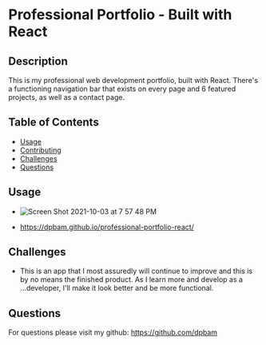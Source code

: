 # Professional Portfolio - Built with React

## Description

This is my professional web development portfolio, built with React. There's a functioning navigation bar that exists on every page and 6 featured projects, as well as a contact page.

## Table of Contents

- [Usage](#usage)
- [Contributing](#contributing)
- [Challenges](#challenges)
- [Questions](#questions)

## Usage

- ![Screen Shot 2021-10-03 at 7 57 48 PM](https://user-images.githubusercontent.com/82355287/135782956-9a9627ab-dd74-4ba1-9187-3058b18ade31.png)

- https://dpbam.github.io/professional-portfolio-react/

## Challenges

- This is an app that I most assuredly will continue to improve and this is by no means the finished product. As I learn more and develop as a ...developer, I'll make it look better and be more functional.

## Questions

For questions please visit my github: https://github.com/dpbam
